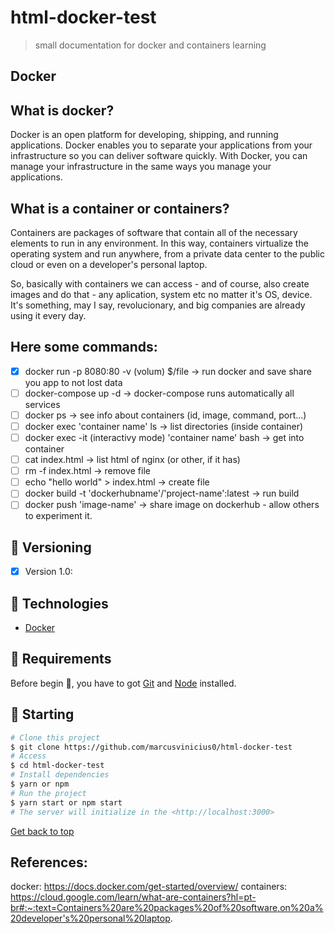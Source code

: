 # html-docker-test

>  small documentation for docker and containers learning

## Docker

## What is docker? 

Docker is an open platform for developing, shipping, and running applications. Docker enables you to separate your applications from your infrastructure so you can deliver software quickly. With Docker, you can manage your infrastructure in the same ways you manage your applications.

## What is a container or containers?

Containers are packages of software that contain all of the necessary elements to run in any environment. In this way, containers virtualize the operating system and run anywhere, from a private data center to the public cloud or even on a developer's personal laptop.


So, basically with containers we can access - and of course, also create images and do that - any aplication, system etc no matter it's OS, device.
It's something, may I say, revolucionary, and big companies are already using it every day.


## Here some commands:

- [x] docker run -p 8080:80 -v (volum) $/file -> run docker and save share you app to not lost data
- [ ] docker-compose up -d -> docker-compose runs automatically all services
- [ ] docker ps -> see info about containers (id, image, command, port...)
- [ ] docker exec 'container name' ls -> list directories (inside container)
- [ ] docker exec -it (interactivy mode) 'container name' bash -> get into container
- [ ] cat index.html -> list html of nginx (or other, if it has)
- [ ] rm -f index.html -> remove file
- [ ] echo "hello world" > index.html -> create file
- [ ] docker build -t 'dockerhubname'/'project-name':latest -> run build
- [ ] docker push 'image-name' -> share image on dockerhub - allow others to experiment it.

## 🔧 Versioning
- [x] Version 1.0:

## :rocket: Technologies ##

- [Docker](https://www.docker.com/)

## :closed_book: Requirements ##

Before begin :checkered_flag:, you have to got [Git](https://git-scm.com) and [Node](https://nodejs.org/en/) installed.

## :checkered_flag: Starting ##

```bash
# Clone this project
$ git clone https://github.com/marcusvinicius0/html-docker-test
# Access
$ cd html-docker-test
# Install dependencies
$ yarn or npm 
# Run the project
$ yarn start or npm start 
# The server will initialize in the <http://localhost:3000>
```
<a href="#top">Get back to top</a>

## References: 

docker: https://docs.docker.com/get-started/overview/
containers: https://cloud.google.com/learn/what-are-containers?hl=pt-br#:~:text=Containers%20are%20packages%20of%20software,on%20a%20developer's%20personal%20laptop.
